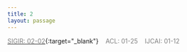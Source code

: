 ```yaml
---
title: 2
layout: passage
---
```


[<span style="color:gray">SIGIR: 02-02</span>](https://sigir.org/sigir2021/call-for-full-papers/){:target="_blank"}<span>&nbsp;&nbsp;&nbsp;&nbsp;</span><span style="color:gray">ACL: 01-25</span><span>&nbsp;&nbsp;&nbsp;&nbsp;</span><span style="color:gray">IJCAI: 01-12</span>
